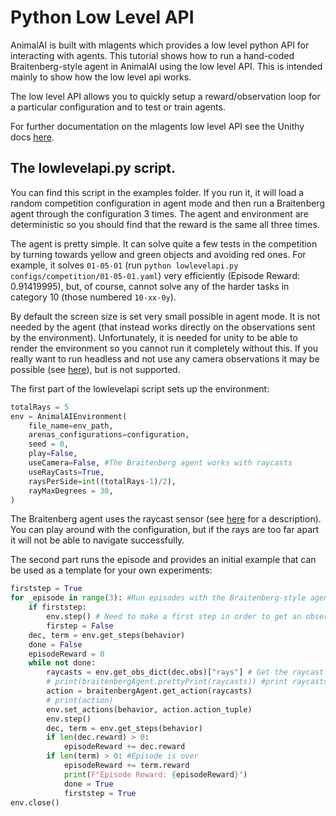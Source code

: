 # Python Low Level API

AnimalAI is built with mlagents which provides a low level python API for interacting with agents. This tutorial shows how to run a hand-coded Braitenberg-style agent in AnimalAI using the low level API. This is intended mainly to show how the low level api works.

The low level API allows you to quickly setup a reward/observation loop for a particular configuration and to test or train agents.

For further documentation on the mlagents low level API see the Unithy docs [here](https://github.com/Unity-Technologies/ml-agents/blob/main/docs/Python-API.md).

## The lowlevelapi.py script.

You can find this script in the examples folder. If you run it, it will load a random competition configuration in agent mode and then run a Braitenberg agent through the configuration 3 times. The agent and environment are deterministic so you should find that the reward is the same all three times. 

The agent is pretty simple. It can solve quite a few tests in the competition by turning towards yellow and green objects and avoiding red ones. For example, it solves `01-05-01` (run `python lowlevelapi.py configs/competition/01-05-01.yaml`) very efficiently (Episode Reward: 0.91419995), but, of course, cannot solve any of the harder tasks in category 10 (those numbered `10-xx-0y`).

By default the screen size is set very small possible in agent mode. It is not needed by the agent (that instead works directly on the observations sent by the environment). Unfortunately, it is needed for unity to be able to render the environment so you cannot run it completely without this. If you really want to run headless and not use any camera observations it may be possible (see [here](https://github.com/Unity-Technologies/ml-agents/blob/main/docs/Learning-Environment-Executable.md)), but is not supported.

The first part of the lowlevelapi script sets up the environment:

```python
totalRays = 5
env = AnimalAIEnvironment(
    file_name=env_path,
    arenas_configurations=configuration,
    seed = 0,
    play=False,
    useCamera=False, #The Braitenberg agent works with raycasts
    useRayCasts=True,
    raysPerSide=int((totalRays-1)/2),
    rayMaxDegrees = 30,
)
```

The Braitenberg agent uses the raycast sensor (see [here](observations.md) for a description). You can play around with the configuration, but if the rays are too far apart it will not be able to navigate successfully. 

The second part runs the episode and provides an initial example that can be used as a template for your own experiments:

```python
firststep = True
for _episode in range(3): #Run episodes with the Braitenberg-style agent
    if firststep:
        env.step() # Need to make a first step in order to get an observation.
        firstep = False
    dec, term = env.get_steps(behavior)
    done = False
    episodeReward = 0
    while not done:
        raycasts = env.get_obs_dict(dec.obs)["rays"] # Get the raycast data
        # print(braitenbergAgent.prettyPrint(raycasts)) #print raycasts in more readable format
        action = braitenbergAgent.get_action(raycasts)
        # print(action)
        env.set_actions(behavior, action.action_tuple)
        env.step()      
        dec, term = env.get_steps(behavior)
        if len(dec.reward) > 0:
            episodeReward += dec.reward
        if len(term) > 0: #Episode is over
            episodeReward += term.reward
            print(F"Episode Reward: {episodeReward}")
            done = True
            firststep = True
env.close()
```
